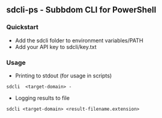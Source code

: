 ## sdcli-ps - Subbdom CLI for PowerShell

### Quickstart
- Add the sdcli folder to environment variables/PATH
- Add your API key to sdcli/key.txt

### Usage

- Printing to stdout (for usage in scripts)
```
sdcli  <target-domain> -
```

- Logging results to file
```
sdcli <target-domain> <result-filename.extension>
```

